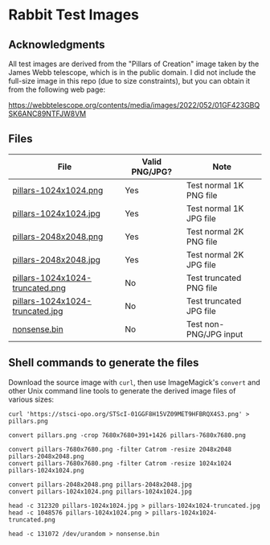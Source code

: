 # Rabbit Test Images

## Acknowledgments

All test images are derived from the "Pillars of Creation" image taken by the James Webb telescope, which is in the public domain. I did not include the full-size image in this repo (due to size constraints), but you can obtain it from the following web page:

<https://webbtelescope.org/contents/media/images/2022/052/01GF423GBQSK6ANC89NTFJW8VM>

## Files

| File                                                               | Valid PNG/JPG? | Note                    |
|------                                                              |----------------|------                   |
| [pillars-1024x1024.png](pillars-1024x1024.png)                     | Yes            | Test normal 1K PNG file |
| [pillars-1024x1024.jpg](pillars-1024x1024.jpg)                     | Yes            | Test normal 1K JPG file |
| [pillars-2048x2048.png](pillars-2048x2048.png)                     | Yes            | Test normal 2K PNG file |
| [pillars-2048x2048.jpg](pillars-2048x2048.jpg)                     | Yes            | Test normal 2K JPG file |
| [pillars-1024x1024-truncated.png](pillars-1024x1024-truncated.png) | No             | Test truncated PNG file |
| [pillars-1024x1024-truncated.jpg](pillars-1024x1024-truncated.jpg) | No             | Test truncated JPG file |
| [nonsense.bin](nonsense.bin)                                       | No             | Test non-PNG/JPG input  |

## Shell commands to generate the files

Download the source image with `curl`, then use ImageMagick's `convert` and other
Unix command line tools to generate the derived image files of various sizes:

```
curl 'https://stsci-opo.org/STScI-01GGF8H15VZ09MET9HFBRQX4S3.png' > pillars.png

convert pillars.png -crop 7680x7680+391+1426 pillars-7680x7680.png

convert pillars-7680x7680.png -filter Catrom -resize 2048x2048 pillars-2048x2048.png
convert pillars-7680x7680.png -filter Catrom -resize 1024x1024 pillars-1024x1024.png

convert pillars-2048x2048.png pillars-2048x2048.jpg
convert pillars-1024x1024.png pillars-1024x1024.jpg

head -c 312320 pillars-1024x1024.jpg > pillars-1024x1024-truncated.jpg
head -c 1048576 pillars-1024x1024.png > pillars-1024x1024-truncated.png

head -c 131072 /dev/urandom > nonsense.bin
```
